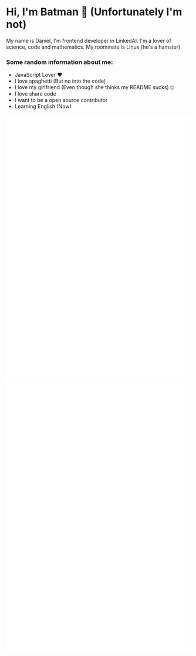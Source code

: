 
# Hi, I'm Batman 👋 (Unfortunately I'm not)

My name is Daniel, I'm frontend developer in LinkedAI. I'm a lover of science, code and mathematics. 
My roommate is Linux (he's a hamster)


### Some random information about me:
- JavaScript Lover ❤️
- I love spaghetti (But no into the code) 
- I love my girlfriend (Even though she thinks my README sucks) 🙄
- I love share code
- I want to be a open source contributor
- Learning English (Now)

![My GitHub Activity](https://github.com/danielm2402/danielm2402/blob/main/github-metrics.svg)
![Metrics](/github-metrics.svg)